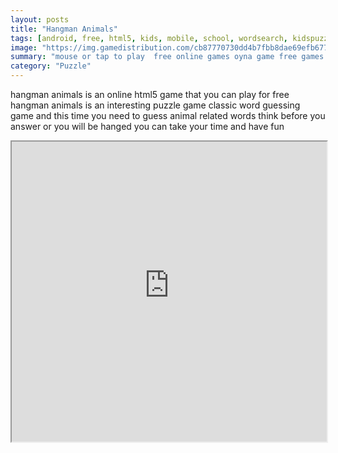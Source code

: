 ```yaml
---
layout: posts
title: "Hangman Animals"
tags: [android, free, html5, kids, mobile, school, wordsearch, kidspuzzles, words, hangman, free, mobile, html5, arcade, free, online, games, oyna, game, free, games, play, play, games]
image: "https://img.gamedistribution.com/cb87770730dd4b7fbb8dae69efb6772a-512x384.jpeg"
summary: "mouse or tap to play  free online games oyna game free games play play games"
category: "Puzzle"
---
```


hangman animals is an online html5 game that you can play for free hangman animals is an interesting puzzle game classic word guessing game and this time you need to guess animal related words think before you answer or you will be hanged you can take your time and have fun

<iframe width="100%" height="480px;" src="https://html5.gamedistribution.com/cb87770730dd4b7fbb8dae69efb6772a/"></iframe>
